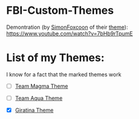 # FBI-Custom-Themes

Demontration (by [SimonFoxcoon](https://github.com/SimonFoxcoon) of their [theme](https://github.com/SimonFoxcoon/FBI-Futaba-Theme)): https://www.youtube.com/watch?v=7bHb9rTpumE

# List of my Themes:

I know for a fact that the marked themes work

- [ ] [Team Magma Theme](https://github.com/GrewdonGaming21/FBI-Custom-Themes/tree/Team-Magma)

- [ ] [Team Aqua Theme](https://github.com/GrewdonGaming21/FBI-Custom-Themes/tree/Team-Aqua)

- [x] [Giratina Theme](https://github.com/GrewdonGaming21/FBI-Custom-Themes/tree/Giratina)
